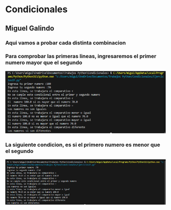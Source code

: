 # Condicionales
## Miguel Galindo

### Aqui vamos a probar cada distinta combinacion
### Para comprobar las primeras lineas, ingresaremos el primer numero mayor que el segundo
![alt text](image-1.png)
### La siguiente condicion, es si el primero numero es menor que el segundo
![alt text](image-2.png)